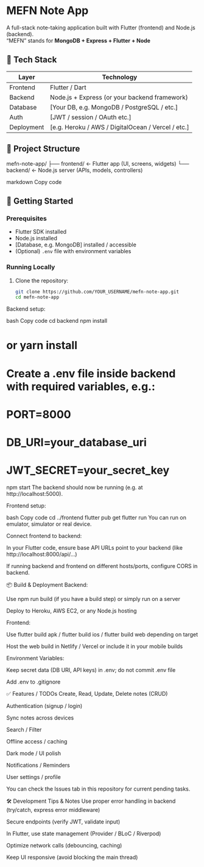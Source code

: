 # MEFN Note App

A full-stack note-taking application built with Flutter (frontend) and Node.js (backend).  
“MEFN” stands for **MongoDB + Express + Flutter + Node**
## 🧩 Tech Stack

| Layer      | Technology       |
|------------|------------------|
| Frontend   | Flutter / Dart   |
| Backend    | Node.js + Express (or your backend framework) |
| Database   | [Your DB, e.g. MongoDB / PostgreSQL / etc.] |
| Auth       | [JWT / session / OAuth etc.] |
| Deployment | [e.g. Heroku / AWS / DigitalOcean / Vercel / etc.] |

## 📁 Project Structure

mefn-note-app/
├── frontend/ ← Flutter app (UI, screens, widgets)
└── backend/ ← Node.js server (APIs, models, controllers)

markdown
Copy code

## 🚀 Getting Started

### Prerequisites

- Flutter SDK installed  
- Node.js installed  
- [Database, e.g. MongoDB] installed / accessible  
- (Optional) `.env` file with environment variables  

### Running Locally

1. Clone the repository:

   ```bash
   git clone https://github.com/YOUR_USERNAME/mefn-note-app.git
   cd mefn-note-app
Backend setup:

bash
Copy code
cd backend
npm install
# or yarn install
# Create a .env file inside backend with required variables, e.g.:
#   PORT=8000
#   DB_URI=your_database_uri
#   JWT_SECRET=your_secret_key
npm start
The backend should now be running (e.g. at http://localhost:5000).

Frontend setup:

bash
Copy code
cd ../frontend
flutter pub get
flutter run
You can run on emulator, simulator or real device.

Connect frontend to backend:

In your Flutter code, ensure base API URLs point to your backend (like http://localhost:8000/api/...)

If running backend and frontend on different hosts/ports, configure CORS in backend.

📦 Build & Deployment
Backend:

Use npm run build (if you have a build step) or simply run on a server

Deploy to Heroku, AWS EC2, or any Node.js hosting

Frontend:

Use flutter build apk / flutter build ios / flutter build web depending on target

Host the web build in Netlify / Vercel or include it in your mobile builds

Environment Variables:

Keep secret data (DB URI, API keys) in .env; do not commit .env file

Add .env to .gitignore

✅ Features / TODOs
 Create, Read, Update, Delete notes (CRUD)

 Authentication (signup / login)

 Sync notes across devices

 Search / Filter

 Offline access / caching

 Dark mode / UI polish

 Notifications / Reminders

 User settings / profile

You can check the Issues tab in this repository for current pending tasks.

🛠 Development Tips & Notes
Use proper error handling in backend (try/catch, express error middleware)

Secure endpoints (verify JWT, validate input)

In Flutter, use state management (Provider / BLoC / Riverpod)

Optimize network calls (debouncing, caching)

Keep UI responsive (avoid blocking the main thread)
